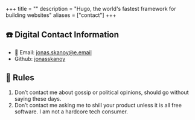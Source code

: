 +++
title = ""
description = "Hugo, the world's fastest framework for building websites"
aliases = ["contact"]
+++
## :phone: Digital Contact Information
* 📧 Email: jonas.skanoy@e.email
* Github: [jonasskanoy](https://github.com/jonasskanoy)

## :closed_book: Rules
1. Don’t contact me about gossip or political opinions, should go without saying these days.
2. Don’t contact me asking me to shill your product unless it is all free software. I am not a hardcore tech consumer.
